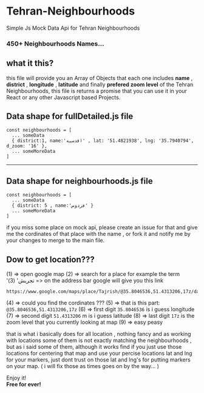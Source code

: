 # Tehran-Neighbourhoods
Simple Js Mock Data Api for Tehran Neighbourhoods

### 450+ Neighbourhoods Names...



## what it this?
this file will provide you an Array of Objects that each one includes **name** , **district** , **longitude** , **latitude** and finally **prefered zoom level** of the Tehran Neighbourhoods, this file is returns a promise that you can use it in your React or any other Javascript based Projects.



## Data shape for fullDetailed.js file
```
const neighbourhoods = [
  ... someData
  { district:1, name:'اقدسیه' , lat: '51.4821938', lng: '35.7940794', d_zoom: '16' },
  ... someMoreData
]
```

------------------------------------------------------

## Data shape for neighbourhoods.js file
```
const neighbourhoods = [
  ... someData
  { district: 5 , name:'فردوس' }
  ... someMoreData
]
```

if you miss some place on mock api, please create an issue for that and give me the cordinates of that place with the name , or fork it and notify me by your changes to merge to the main file.


Dow to get location???
-----
(1) => open google map
(2) => search for a place for example the term 'تجریش'
(3) => on the address bar google will give you this link
```
https://www.google.com/maps/place/Tajrish/@35.8046536,51.4313206,17z/data=!3m1!4b1!4m5!3m4!1s0x3f8e05e3ccd6da15:0x6db7ae606c32cce9!8m2!3d35.8046493!4d51.4335093
```
(4) => could you find the cordinates ???
(5) => that is this part: `@35.8046536,51.4313206,17z`
(6) => first digit `35.8046536` is i guess longitude 
(7) => second digit `51.4313206` m is i guess latitude
(8) => last digit `17z` is the zoom level that you currently looking at map
(9) => easy peasy

that is what i basically does for all location , nothing fancy and as working with locations some of them is not exactly matching the neighbourhoods , but as i said some of them, although it works find if you just use those locations for centering that map and use your percise locations lat and lng for your markers, just dont trust on those lat and lng's for putting markers on your map. ( i will fix those as times goes on by the way... )


Enjoy it!<br/>
**Free for ever!**
